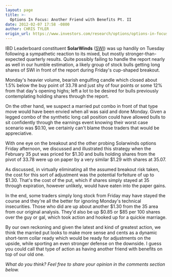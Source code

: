 ```yaml
---
layout: page
title: >-
  Options In Focus: Another Friend with Benefits Pt. II
date: 2012-02-07 17:58 -0800
author: CHRIS TYLER
origin_url: https://www.investors.com/research/options/options-in-focus-another-friend-with-benefits-pt-ii/
---
```






IBD Leaderboard constituent **SolarWinds** ([SWI](https://research.investors.com/quote.aspx?symbol=SWI)) was up handily on Tuesday following a sympathetic reaction to its mixed, but mostly stronger-than-expected quarterly results. Quite possibly failing to handle the report nearly as well in our humble estimation, a likely group of stock bulls getting long shares of SWI in front of the report during Friday's cup-shaped breakout.

  

Monday's heavier volume, bearish engulfing candle which closed about 1.5% below the buy point of 33.78 and just shy of four points or some 12% from that day's opening highs; left a lot to be desired for bulls previously contemplating holding shares through the report. 

  

On the other hand, we suspect a married put combo in front of that type move would have been envied when all was said and done Monday. Given a legged combo of the synthetic long call position could have allowed bulls to sit confidently through the earnings event knowing their worst case scenario was $0.10, we certainly can't blame those traders that would be appreciative. 

  

With one eye on the breakout and the other probing Solarwinds options Friday afternoon, we discussed and illustrated this strategy when the February 35 put was priced for $1.30 and bulls holding shares from the pivot of 33.78 were up on paper by a very similar $1.29 with shares at 35.07.

  

  

As discussed, in virtually eliminating all the assumed breakout risk taken, the cost for this sort of adjustment was the potential forfeiture of up to $1.30. That's the cost of the put, which if shares simply stayed at 35 through expiration, however unlikely, would have eaten into the paper gains. 

  

In the end, some traders simply long stock from Friday may have stayed the course and they're all the better for ignoring Monday's technical insecurities. Those who did are up about another $1.30 from the 35 area from our original analysis. They'd also be up $0.85 or $85 per 100 shares over the guy or gal, which took action and hooked up for a quickie marriage. 

  

By our own reckoning and given the latest and kind of greatest action, we think the married put looks to make more sense and cents as a dynamic short-term collar ready which would be ready for adjustments on the upside, while sporting an even stronger defense on the downside. I guess you could call that type of action as having another friend with benefits on top of our old one.

  

*What do you think? Feel free to share your opinion in the comments section below.*




